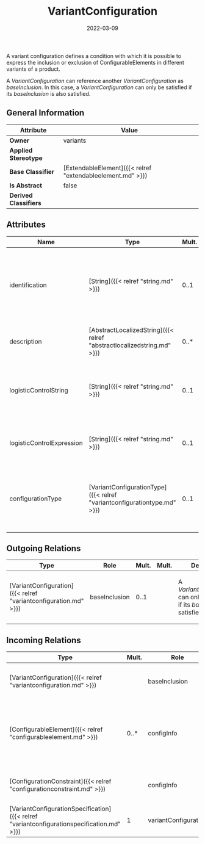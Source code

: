 ﻿---
title: VariantConfiguration
toc: false
type: specs
date: "2022-03-09"
draft: false
specification: VEC
version: 2.0.0
documentType: "Recommendation"
elementType: Class
classes:
  - VariantConfiguration
menu_name: vec-2.0.0
---
<p> A variant configuration defines a condition with which it is possible to express the inclusion or exclusion of ConfigurableElements in different variants of a product.      </p>      <p> A <i>VariantConfiguration </i>can reference another <i>VariantConfiguration</i> as <i>baseInclusion</i>. In this case, a <i>VariantConfiguration</i> can only be satisfied if its <i>baseInclusion </i>is also satisfied.      </p>

## General Information

| Attribute               | Value |
|-------------------------|-------|
| **Owner**               | variants |
| **Applied Stereotype**  |   |
| **Base Classifier**     | [ExtendableElement]({{< relref "extendableelement.md" >}})<br/>  |
| **Is Abstract**         | false |
| **Derived Classifiers** |   |

## Attributes
|  Name  |  Type  |  Mult.  |  Description  |  Owning Classifier  |
|--------|--------|---------|---------------|--------------|
|identification | [String]({{< relref "string.md" >}}) | 0..1 | <p> Specifies a unique identification of the variant configuration. The identification is guaranteed to be unique within the specification and does not change over the time.      </p> | [VariantConfiguration]({{< relref "variantconfiguration.md" >}}) |
|description | [AbstractLocalizedString]({{< relref "abstractlocalizedstring.md" >}}) | 0..* | <p>On optional human readable description of the variant configuration. </p> | [VariantConfiguration]({{< relref "variantconfiguration.md" >}}) |
|logisticControlString | [String]({{< relref "string.md" >}}) | 0..1 | <p> Specifies a logisticControlString which can be used if the variant management is not done by boolean logic.      </p> | [VariantConfiguration]({{< relref "variantconfiguration.md" >}}) |
|logisticControlExpression | [String]({{< relref "string.md" >}}) | 0..1 | <p> Specifies a logisticControlExpression expressed as boolean term.      </p> | [VariantConfiguration]({{< relref "variantconfiguration.md" >}}) |
|configurationType | [VariantConfigurationType]({{< relref "variantconfigurationtype.md" >}}) | 0..1 | <p> Allows the classification of a VariantConfiguration.     </p>      <p> (see KBLFRM-250, KBLFRM-314, KBLFRM-290)      </p> | [VariantConfiguration]({{< relref "variantconfiguration.md" >}}) |

## Outgoing Relations
|    Type  |   Role   |   Mult.   |   Mult.   |   Description   |
|----------|----------|-----------|-----------|-----------------|
| [VariantConfiguration]({{< relref "variantconfiguration.md" >}}) | baseInclusion | 0..1 |  | <p> A <i>VariantConfiguration </i>can only be satisfied if its <i>baseInclusion </i>is satisfied as well.      </p> |
##  Incoming Relations
|    Type  |   Mult.  |   Role    |   Mult.   |   Description  |
|----------|----------|-----------|-----------|----------------|
| [VariantConfiguration]({{< relref "variantconfiguration.md" >}}) |  | baseInclusion | 0..1 | <p> A <i>VariantConfiguration </i>can only be satisfied if its <i>baseInclusion </i>is satisfied as well.      </p> |
| [ConfigurableElement]({{< relref "configurableelement.md" >}}) | 0..* | configInfo | 0..1 | <p> <i>Deprecated since VEC&#160;V2.0.0. Use ConfigurationConstraints instead.</i>      </p>      <p> References the configuration information that applies to the ConfigurableElement.      </p> |
| [ConfigurationConstraint]({{< relref "configurationconstraint.md" >}}) |  | configInfo | 0..1 | <p> References the configuration information that applies to the ConfigurationConstraint.      </p> |
| [VariantConfigurationSpecification]({{< relref "variantconfigurationspecification.md" >}}) | 1 | variantConfiguration | 0..* | Specifies the individual VariantConfigurations defined in the VariantConfigurationSpecification. |
